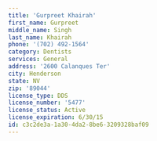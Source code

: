 ```yaml
---
title: 'Gurpreet Khairah'
first_name: Gurpreet
middle_name: Singh
last_name: Khairah
phone: '(702) 492-1564'
category: Dentists
services: General
address: '2600 Calanques Ter'
city: Henderson
state: NV
zip: '89044'
license_type: DDS
license_number: '5477'
license_status: Active
license_expiration: 6/30/15
id: c3c2de3a-1a30-4da2-8be6-3209328baf09
---
```

